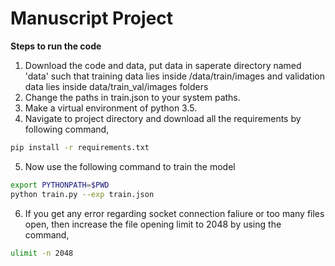 # Manuscript Project
**Steps to run the code**
1) Download the code and data, put data in saperate directory named 'data' such that training data lies inside /data/train/images and validation data lies inside data/train_val/images folders
2) Change the paths in train.json to your system paths.
3) Make a virtual environment of python 3.5.
4) Navigate to project directory and download all the requirements by following command,
 ```bash
 pip install -r requirements.txt
 ```
5) Now use the following command to train the model
```bash
export PYTHONPATH=$PWD
python train.py --exp train.json
```
6) If you get any error regarding socket connection faliure or too many files open, then increase the file opening limit to 2048 by using the command,
```bash
ulimit -n 2048
```
